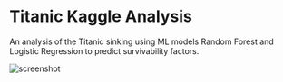 # Titanic Kaggle Analysis

An analysis of the Titanic sinking using ML models Random Forest and Logistic Regression to predict survivability factors.

![screenshot](imgs/titanic-ship)